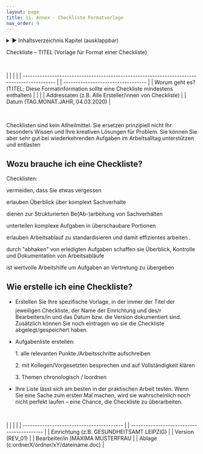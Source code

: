 ```yaml
---
layout: page
title: 11. Annex - Checkliste Formatvorlage
nav_order: 9
---
```

 
<details markdown="block"> 
  <summary> 
      &#9658; Inhaltsverzeichnis Kapitel (ausklappbar) 
  </summary>
 
1. TOC
{:toc}
 </details>
 
   <p></p>
 
 
Checkliste – TITEL (Vorlage für Format einer
Checkliste)

 

|                                                                                             |  |                                    |
| ------------------------------------------------------------------------------------------- |  | ---------------------------------- |
| Worum geht es? (TITEL; Diese Formatinformation sollte eine Checkliste mindestens enthalten) |  |                                    |
| Addressaten (z.B. Alle Ersteller/innen von Checkliste)                                      |  | Datum (TAG.MONAT.JAHR, 04.03.2020) |

 

Checklisten sind kein Allheilmittel. Sie ersetzen prinzipiell nicht Ihr
besonders Wissen und Ihre kreativen Lösungen für Problem. Sie können Sie
aber sehr gut bei wiederkehrenden Aufgaben im Arbeitsalltag unterstützen
und entlasten

## Wozu brauche ich eine Checkliste?

Checklisten:

vermeiden, dass Sie etwas vergessen

erlauben Überblick über komplext Sachverhalte

dienen zur Strukturierten Be(Ab-)arbeitung von Sachverhalten

unterteilen komplexe Aufgaben in überschaubare Portionen

erlauben Arbeitsablauf zu standardisieren und damit effizientes arbeiten
.

durch "abhaken" von erledigten Aufgaben schaffen sie Überblick,
Kontrolle und Dokumentation von Arbeitsabläufe 

ist wertvolle Arbeitshilfe um Aufgaben an Vertretung zu übergeben

## Wie erstelle ich eine Checkliste?

  - Erstellen Sie Ihre spezifische Vorlage, in der immer der Titel
    der jeweiligen Checkliste, der Name der Einrichtung und des/r
    Bearbeiters/in und das Datum bzw. die Version dokumentiert sind.
    Zusätzlich können Sie noch eintragen wo sie die Checkliste
    abgelegt/gespeichert haben.

<!-- end list -->

  - Aufgabenliste erstellen:
    
    1\. alle relevanten Punkte /Arbeitsschritte aufschreiben
    
    2\. mit Kollegen/Vorgesetzten besprechen und auf Vollständigkeit
    klären
    
    3\. Themen chronologisch / loordnen

  - Ihre Liste lässt sich am besten in der praktischen Arbeit testen.
    Wenn Sie eine Sache zum ersten Mal machen, wird sie wahrscheinlich
    noch nicht perfekt laufen – eine Chance, die Checkliste zu
    überarbeiten.

 

|                                           |  |                                            |
| ----------------------------------------- |  | ------------------------------------------ |
| Einrichtung (z.B. GESUNDHEITSAMT LEIPZIG) |  | Version (REV\_01)                          |
| Bearbeiter/in (MAXIMA MUSTERFRAU          |  | Ablage (c:ordnerX/ordner/xY/dateiname.doc) |

 

<div class="section fnlist" data-role="doc-footnotes">

</div>
